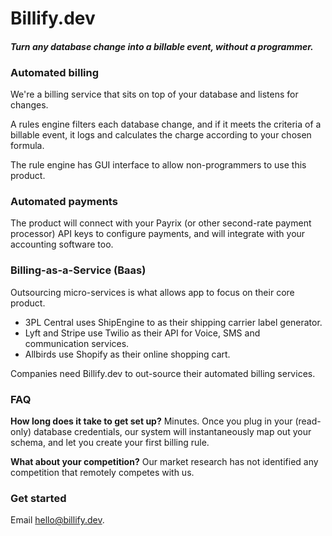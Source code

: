 # Billify.dev
#### _Turn any database change into a billable event, without a programmer._

### Automated billing
We're a billing service that sits on top of your database and listens for changes.

A rules engine filters each database change, and if it meets the criteria of a billable event, it logs and calculates the charge according to your chosen formula.

The rule engine has GUI interface to allow non-programmers to use this product.

### Automated payments
The product will connect with your Payrix (or other second-rate payment processor) API keys to configure payments, and will integrate with your accounting software too.

### Billing-as-a-Service (Baas)
Outsourcing micro-services is what allows app to focus on their core product. 

- 3PL Central uses ShipEngine to as their shipping carrier label generator.
- Lyft and Stripe use Twilio as their API for Voice, SMS and communication services.
- Allbirds use Shopify as their online shopping cart.

Companies need Billify.dev to out-source their automated billing services.

### FAQ
**How long does it take to get set up?**
Minutes. Once you plug in your (read-only) database credentials, our system will instantaneously map out your schema, and let you create your first billing rule.

**What about your competition?**
Our market research has not identified any competition that remotely competes with us.

### Get started

Email [hello@billify.dev]. 

[hello@billify.dev]: <mailto:hello@billify.dev>
